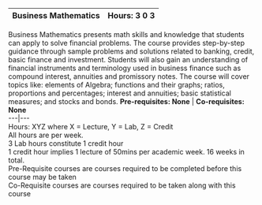 **Business Mathematics** | **Hours: 3 0 3**  
---|---  
Business Mathematics presents math skills and knowledge that students can apply to solve financial problems. The course provides step-by-step guidance through sample problems and solutions related to banking, credit, basic finance and investment. Students will also gain an understanding of financial instruments and terminology used in business finance such as compound interest, annuities and promissory notes. The course will cover topics like: elements of Algebra; functions and their graphs; ratios, proportions and percentages; interest and annuities; basic statistical measures; and stocks and bonds.
**Pre-requisites: None** | **Co-requisites: None**  
---|---  
Hours: XYZ where X = Lecture, Y = Lab, Z = Credit  
All hours are per week.  
3 Lab hours constitute 1 credit hour  
1 credit hour implies 1 lecture of 50mins per academic week. 16 weeks in total.  
Pre-Requisite courses are courses required to be completed before this course may be taken  
Co-Requisite courses are courses required to be taken along with this course
